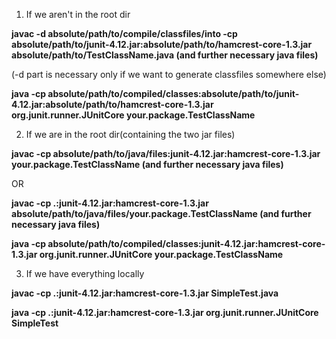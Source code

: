1) If we aren't in the root dir

__javac -d absolute/path/to/compile/classfiles/into -cp absolute/path/to/junit-4.12.jar:absolute/path/to/hamcrest-core-1.3.jar absolute/path/to/TestClassName.java (and further  necessary java files)__

(-d part is necessary only if we want to generate classfiles somewhere else)

__java -cp absolute/path/to/compiled/classes:absolute/path/to/junit-4.12.jar:absolute/path/to/hamcrest-core-1.3.jar org.junit.runner.JUnitCore your.package.TestClassName__



2) If we are in the root dir(containing the two jar files)

__javac -cp absolute/path/to/java/files:junit-4.12.jar:hamcrest-core-1.3.jar your.package.TestClassName (and further necessary java files)__

OR

__javac -cp .:junit-4.12.jar:hamcrest-core-1.3.jar absolute/path/to/java/files/your.package.TestClassName (and further necessary java files)__

__java -cp absolute/path/to/compiled/classes:junit-4.12.jar:hamcrest-core-1.3.jar org.junit.runner.JUnitCore your.package.TestClassName__



3) If we have everything locally

__javac -cp .:junit-4.12.jar:hamcrest-core-1.3.jar SimpleTest.java__

__java -cp .:junit-4.12.jar:hamcrest-core-1.3.jar org.junit.runner.JUnitCore SimpleTest__

